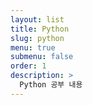 ```yaml
---
layout: list
title: Python
slug: python
menu: true
submenu: false
order: 1
description: >
  Python 공부 내용
---
```

